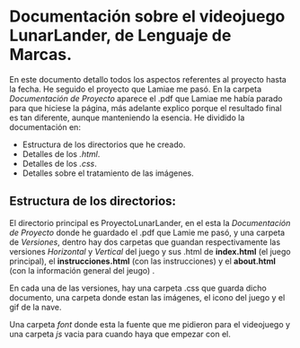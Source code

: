 # Documentación sobre el videojuego LunarLander, de Lenguaje de Marcas.
En este documento detallo todos los aspectos referentes al proyecto hasta la fecha. He seguido el proyecto que Lamiae me pasó.
En la carpeta _Documentación de Proyecto_ aparece el .pdf que Lamiae me había parado para que hiciese la página, más adelante explico porque el resultado final es tan diferente, aunque manteniendo la esencia. He dividido la documentación en:

* Estructura de los directorios que he creado.
* Detalles de los _.html_.
* Detalles de los _.css_.
* Detalles sobre el tratamiento de las imágenes.

## Estructura de los directorios:
El directorio principal es ProyectoLunarLander, en el esta la _Documentación de Proyecto_ donde he guardado el .pdf que Lamie me pasó, y una carpeta de _Versiones_, dentro hay dos carpetas que guandan respectivamente las versiones _Horizontal_ y _Vertical_ del juego y sus .html de __index.html__ (el juego principal), el __instrucciones.html__ (con las instrucciones) y el __about.html__ (con la información general del jeugo) .

En cada una de las versiones, hay una carpeta .css que guarda dicho documento, una carpeta donde estan las imágenes, el icono del juego y el gif de la nave.

Una carpeta _font_ donde esta la fuente que me pidieron para el videojuego y una carpeta _js_ vacia para cuando haya que empezar con el.
